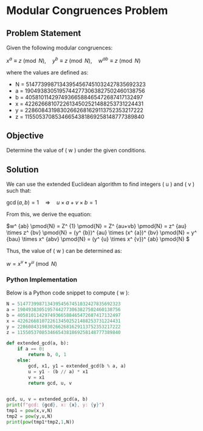 # Modular Congruences Problem

## Problem Statement

Given the following modular congruences:

$x^ {a} \equiv z \pmod{N}, \quad y^ {b} \equiv z \pmod{N}, \quad w^ {ab} \equiv z \pmod{N}$

where the values are defined as:

- N = 51477399871343954567451032427835692323
- a = 19049383051957442773063827502460138756
- b = 40581011429749366588465472687417132497
- x = 42262668107226134502521488253731224431
- y = 22860843198302662681629113752353217222
- z = 11550537085346654381869258148777389840

## Objective

Determine the value of \( w \) under the given conditions.

## Solution

We can use the extended Euclidean algorithm to find integers \( u \) and \( v \) such that:

$\gcd(a, b)=1 \quad \Rightarrow \quad u \times a+v \times b=1$

From this, we derive the equation:

$w^ {ab} \pmod{N} = Z^ {1} \pmod{N} = Z^ {au+vb} \pmod{N} = z^ {au} \times z^ {bv} \pmod{N} = (y^ {b})^ {au} \times (x^ {a})^ {bv} \pmod{N} = y^ {bau} \times x^ {abv} \pmod{N} =  (y^ {u} \times x^ {v})^ {ab} \pmod{N} $ 

Thus, the value of \( w \) can be determined as:

$w= x^v * y^u \pmod{N}$


### Python Implementation

Below is a Python code snippet to compute \( w \):

```python
N = 51477399871343954567451032427835692323
a = 19049383051957442773063827502460138756
b = 40581011429749366588465472687417132497
x = 42262668107226134502521488253731224431
y = 22860843198302662681629113752353217222
z = 11550537085346654381869258148777389840

def extended_gcd(a, b):
    if a == 0:
        return b, 0, 1
    else:
        gcd, x1, y1 = extended_gcd(b % a, a)
        u = y1 - (b // a) * x1
        v = x1
        return gcd, u, v


gcd, u, v = extended_gcd(a, b)
print(f"gcd: {gcd}, x: {x}, y: {y}")
tmp1 = pow(x,v,N)
tmp2 = pow(y,u,N)
print(pow(tmp1*tmp2,1,N))
